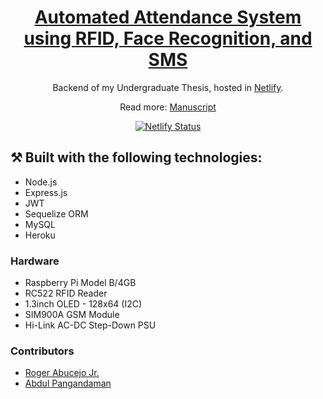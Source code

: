 <h1 align="center"><a href='https://snnhs-attendance.netlify.app/' target='_blank' rel='noreferrer'>Automated Attendance System using RFID, Face Recognition, and SMS</a></h1>
<p align="center">
 Backend of my Undergraduate Thesis, hosted in <a href="https://www.netlify.com/" target="_blank" rel='noreferrer'>Netlify</a>. 
</p>
<p align="center">Read more: 
 <a href="https://jeffreybernadas.vercel.app/static/media/manuscript.916b17eb2c8f7a817945.pdf" target="_blank" rel='noreferrer'>Manuscript</a>
</p>
<p align="center">
  <a href="https://app.netlify.com/sites/jeffreybernadas/deploys" target="_blank" rel='noreferrer'>
    <img src="https://api.netlify.com/api/v1/badges/46bfc213-8d8d-4abe-ad93-ca8ef9da85f9/deploy-status" alt="Netlify Status" />
  </a>
</p>

## ⚒️ Built with the following technologies:

<ul>
    <li>Node.js</li>
    <li>Express.js</li>
    <li>JWT</li>
    <li>Sequelize ORM</li>
    <li>MySQL</li>
    <li>Heroku</li>
</ul>
<h3>Hardware</h3>
<ul>
    <li>Raspberry Pi Model B/4GB</li>
    <li>RC522 RFID Reader</li>
    <li>1.3inch OLED - 128x64 (I2C)</li>
    <li>SIM900A GSM Module</li>
    <li>Hi-Link AC-DC Step-Down PSU</li>
</ul>

### Contributors

<ul>
    <a href="https://github.com/rabucejojr" target="_blank" rel='noreferrer'><li>Roger Abucejo Jr.</li></a>
    <a href="https://github.com/abby2727" target="_blank" rel='noreferrer'><li>Abdul Pangandaman</li></a>
</ul>
